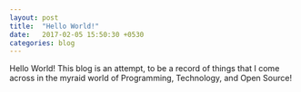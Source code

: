```yaml
---
layout: post
title:  "Hello World!"
date:   2017-02-05 15:50:30 +0530
categories: blog
---
```

Hello World! This blog is an attempt, to be a record of things that I come across in the myraid world of Programming, Technology, and Open Source!

